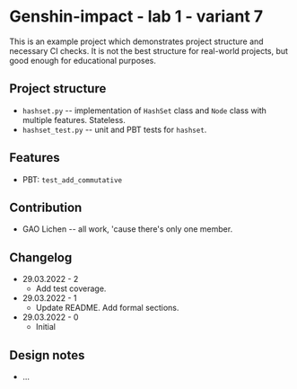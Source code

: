 # Genshin-impact - lab 1 - variant 7

This is an example project which demonstrates project structure and necessary
CI checks. It is not the best structure for real-world projects, but good
enough for educational purposes.

## Project structure

- `hashset.py` -- implementation of `HashSet` class and
   `Node` class with multiple features.
   Stateless.
- `hashset_test.py` -- unit and PBT tests for `hashset`.

## Features

- PBT: `test_add_commutative`

## Contribution

- GAO Lichen -- all work, 'cause there's only one member.

## Changelog

- 29.03.2022 - 2
   - Add test coverage.
- 29.03.2022 - 1
   - Update README. Add formal sections.
- 29.03.2022 - 0
   - Initial

## Design notes

- ...
